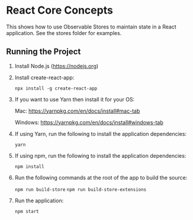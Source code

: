 # React Core Concepts

This shows how to use Observable Stores to maintain state in a React application. See the stores folder for examples.

## Running the Project

1. Install Node.js (https://nodejs.org)

1. Install create-react-app:

    `npx install -g create-react-app`

1. If you want to use Yarn then install it for your OS:

    Mac:      https://yarnpkg.com/en/docs/install#mac-tab

    Windows:  https://yarnpkg.com/en/docs/install#windows-tab

1. If using Yarn, run the following to install the application dependencies:

    `yarn`

1. If using npm, run the following to install the application dependencies:

    `npm install`

1. Run the following commands at the root of the app to build the source:

    `npm run build-store`
    `npm run build-store-extensions`

1. Run the application:

    `npm start`
    


